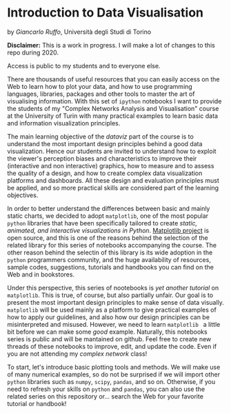 # Introduction to Data Visualisation
by *Giancarlo Ruffo*, Università degli Studi di Torino

**Disclaimer:** This is a work in progress. I will make a lot of changes to this repo during 2020.

Access is public to my students and to everyone else.

There are thousands of useful resources that you can easily access on the Web to learn how to plot your data, and how to use programming languages, libraries, packages and other tools to master the art of visualising information. With this set of `ipython` notebooks I want to provide the students of my "Complex Networks Analysis and Visualisation" course at the University of Turin with many practical examples to learn basic data and information visualization principles. 

The main learning objective of the *dataviz* part of the course is to understand the most important design principles behind a good data visualization. Hence our students are invited to understand how to exploit the viewer's perception biases and characteristics to improve their (interactive and non interactive) graphics, how to measure and to assess the quality of a design, and how to create complex data visualization platforms and dashboards. All these design and evaluation principles must be applied, and so more practical skills are considered part of the learning objectives.

In order to better understand the differences between basic and mainly static charts, we decided to adopt `matplotlib`, one of the most popular `python` libraries that have been specifically tailored to create *static, animated, and interactive visualizations in Python*. [Matplotlib project](https://matplotlib.org) is open source, and this is one of the reasons behind the selection of the related library for this series of notebooks accompanying the course. The other reason behind the selectin of this library is its wide adoption in the `python` programmers community, and the huge availability of resources, sample codes, suggestions, tutorials and handbooks you can find on the Web and in bookstores.

Under this perspective, this series of nootebooks is _yet another tutorial_ on `matplotlib`. This is true, of course, but also partially unfair. Our goal is to present the most important design principles to make sense of data visually. `matplotlib` will be used mainly as a platform to give practical examples of how to apply our guidelines, and also how our design principles can be misinterpreted and misused. However, we need to learn `matplotlib ` a little bit before we can make some _good_ example. Naturally, this notebooks series is public and will be mantained on github. Feel free to create new threads of these notebooks to improve, edit, and update the code. Even if you are not attending my *complex network* class!

To start, let's introduce basic plotting tools and methods. We will make use of many numerical examples, so do not be surprised if we will import other `python` libraries such as `numpy`, `scipy`, `pandas`, and so on. Otherwise, if you need to refresh your skills on `python` and `pandas`, you can also use the related series on this repository or... search the Web for your favorite tutorial or handbook!
